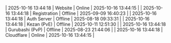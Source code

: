 | 2025-10-16 13:44:18 | Website | Online | 2025-10-16 13:44:15 |
| 2025-10-16 13:44:18 | Registration | Offline | 2025-09-09 16:40:23 |
| 2025-10-16 13:44:18 | Auth Server | Offline | 2025-08-18 09:33:31 |
| 2025-10-16 13:44:18 | Kezan (PvE) | Offline | 2025-10-11 12:51:30 |
| 2025-10-16 13:44:18 | Gurubashi (PvP) | Offline | 2025-08-23 21:44:06 |
| 2025-10-16 13:44:18 | Cloudflare | Online | 2025-10-16 13:44:15 |
